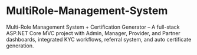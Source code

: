 # MultiRole-Management-System
Multi-Role Management System + Certification Generator – A full-stack ASP.NET Core MVC project with Admin, Manager, Provider, and Partner dashboards, integrated KYC workflows, referral system, and auto certificate generation.
